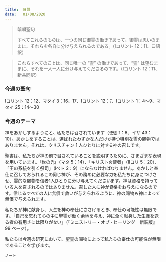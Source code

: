 ```yaml
---
title:  日課
date:   01/08/2020
---
```


> <p>暗唱聖句<p>
> すべてこれらのものは、一つの同じ御霊の働きであって、御霊は思いのままに、それらを各自に分け与えられるのである。（Ⅰコリント 12：11、口語訳）

> <p></p>
> これらすべてのことは、同じ唯一の “霊” の働きであって、“霊” は望むままに、それを一人一人に分け与えてくださるのです。（Ⅰコリント 12：11、新共同訳）

### 今週の聖句
Ⅰコリント 12：12、マタイ 3：16、17、Ⅰコリント 12：7、Ⅰコリント 1：4～9、マタイ 25：14～30

### 今週のテーマ

神をあかしするようにと、私たちは召されています（使徒 1：8、イザ 43：10）。あかしをすることは、選ばれたわずかな人だけが持つ特別な霊の賜物ではありません。それは、クリスチャン 1 人ひとりに対する神の召しです。

聖書は、私たちが神の前で召されていることを説明するために、さまざまな表現を用いています。「世の光」（マタ 5：14）、「キリストの使者」（Ⅱコリ 5：20）、「王の系統を引く祭司」（Ⅰペト 2：9）にならなければなりません。あかしと奉仕に召しておられるこの同じ神が、その務めに必要な力を私たちに身につけさせ、霊的な賜物を信者1人ひとりに分け与えてくださいます。神は資格を持っている人を召されるのではありません。召した人に神が資格をお与えになるのです。信じるすべての人に無償で救いが与えられるように、神の賜物も神によって無償で与えられます。

私たちが神に献身し、人生を神の奉仕にささげるとき、奉仕の可能性は無限です。「自己を忘れて心の中に聖霊が働く余地を与え、神に全く献身した生涯を送る者の有用さには限りがない」（『ミニストリー・オブ・ヒーリング　新装版』99 ページ）。

私たちは今週の研究において、聖霊の賜物によって私たちの奉仕の可能性が無限であることを学びます。

`ノート`
